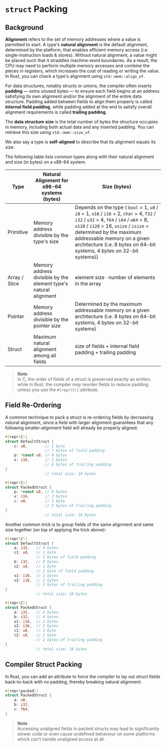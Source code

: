 # `struct` Packing

## Background

**Alignment** refers to the set of memory addresses where a value is permitted to start. A type's **natural alignment** is the default alignment, determined by the platform, that enables efficient memory access (i.e. single-instruction loads & stores). Without natural alignment, a value might be placed such that it straddles machine-word boundaries. As a result, the CPU may need to perform multiple memory accesses and combine the pieces in registers, which increases the cost of reading or writing the value. In Rust, you can check a type's alignment using `std::mem::align_of`.

For data structures, notably structs or unions, the compiler often inserts **padding** — extra unused bytes — to ensure each field begins at an address satisfying its own alignment and/or the alignment of the entire data structure. Padding added between fields to align them properly is called **internal field padding**, while padding added at the end to satisfy overall alignment requirements is called **trailing padding**.

The **data structure size** is the total number of bytes the structure occupies in memory, including both actual data and any inserted padding. You can retrieve this size using `std::mem::size_of`.

We also say a type is **self-aligned** to describe that its alignment equals its size.

The following table lists common types along with their natural alignment and size (in bytes) on a x86-64 system.

| Type          | Natural Alignment for x86-64 systems (bytes)                     | Size (bytes)                                                                                                                                                                                                                                                                                                        |
| ------------- | ---------------------------------------------------------------- | ------------------------------------------------------------------------------------------------------------------------------------------------------------------------------------------------------------------------------------------------------------------------------------------------------------------- |
| Primitive     | Memory address divisible by the type's size                      | Depends on the type ( `bool` = 1, `u8` / `i8` = 1, `u16` / `i16` = 2, `char` = 4, `f32` / `i32` / `u32` = 4, `f64` / `i64` / `u64` = 8, `u128` / `i128` = 16, `usize` / `isize` = determined by the maximum addressable memory on a given architecture (i.e. 8 bytes on 64-bit systems, 4 bytes on 32-bit systems)) |
| Array / Slice | Memory address divisible by the element type's natural alignment | $\text{element size} \cdot \text{number of elements in the array}$                                                                                                                                                                                                                                                  |
| Pointer       | Memory address divisible by the pointer size                     | Determined by the maximum addressable memory on a given architecture (i.e. 8 bytes on 64-bit systems, 4 bytes on 32-bit systems)                                                                                                                                                                                    |
| Struct        | Maximum natural alignment among all fields                       | $\text{size of fields} + \text{internal field padding} + \text{trailing padding}$                                                                                                                                                                                                                                   |

> **Note**\
> In C, the order of fields of a struct is preserved exactly as written, while in Rust, the compiler _may_ reorder fields to reduce padding unless you use the `#[repr(C)]` attribute.

## Field Re-Ordering

A common technique to pack a struct is re-ordering fields by decreasing natural alignment, since a field with larger alignment guarantees that any following smaller-alignment field will already be properly aligned:

```rust
#[repr(C)]
struct DefaultStruct {
    c: u8,        // 1 byte
                  // 7 bytes of field padding
    p: *const u8, // 8 bytes
    x: i16,       // 2 bytes
                  // 6 bytes of trailing padding
}
                  // total size: 24 bytes
```

```rust
#[repr(C)]
struct PackedStruct {
    p: *const u8, // 8 bytes
    x: i16,       // 2 bytes
    c: u8,        // 1 byte
                  // 5 bytes of trailing padding
}
                  // total size: 16 bytes
```

Another common trick is to group fields of the same alignment and same size together (on top of applying the trick above):

```rust
#[repr(C)]
struct DefaultStruct {
    a: i32,   // 4 bytes
    c1: u8,   // 1 byte
              // 3 bytes of field padding
    b: i32,   // 4 bytes
    c2: u8,   // 1 byte
              // 1 byte of field padding
    s1: i16,  // 2 bytes
    s2: i16,  // 2 bytes
              // 2 bytes of trailing padding
}
              // total size: 20 bytes
```

```rust
#[repr(C)]
struct PackedStruct {
    a: i32,   // 4 bytes
    b: i32,   // 4 bytes
    s1: i16,  // 2 bytes
    s2: i16,  // 2 bytes
    c1: u8,   // 1 byte
    c2: u8,   // 1 byte
              // 2 bytes of trailing padding
}
              // total size: 16 bytes
```

## Compiler Struct Packing

In Rust, you can add an attribute to force the compiler to lay out struct fields back-to-back with no padding, thereby breaking natural alignment:

```rust
#[repr(packed)]
struct PackedStruct {
    a: u8,
    b: i32,
    c: f64,
}
```

> **Note**\
> Accessing unaligned fields in packed structs may lead to significantly slower code or even cause undefined behaviour on some platforms which can't handle unaligned access at all.

